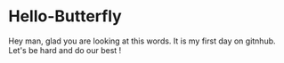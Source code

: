# Hello-Butterfly
Hey man, glad you are looking at this words. It is my first day on gitnhub.
Let's be hard and do our best !
